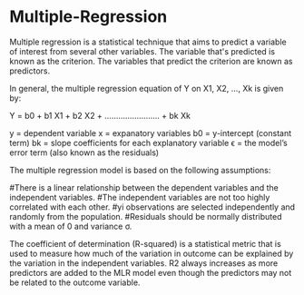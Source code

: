 # Multiple-Regression

Multiple regression is a statistical technique that aims to predict a variable of interest from several other variables. The variable that's predicted is known as the criterion. The variables that predict the criterion are known as predictors.

In general, the multiple regression equation of Y on X1, X2, …, Xk is given by:

Y = b0 + b1 X1 + b2 X2 + …………………… + bk Xk

y = dependent variable
x = expanatory variables
b0 = y-intercept (constant term)
bk = slope coefficients for each explanatory variable
ϵ = the model’s error term (also known as the residuals)
​	



The multiple regression model is based on the following assumptions:

 #There is a linear relationship between the dependent variables and the independent variables.
 #The independent variables are not too highly correlated with each other.
 #yi observations are selected independently and randomly from the population.
 #Residuals should be normally distributed with a mean of 0 and variance σ.
 
 The coefficient of determination (R-squared) is a statistical metric that is used to measure how much of the variation in outcome can be explained by the variation in the independent variables. R2 always increases as more predictors are added to the MLR model even though the predictors may not be related to the outcome variable.
